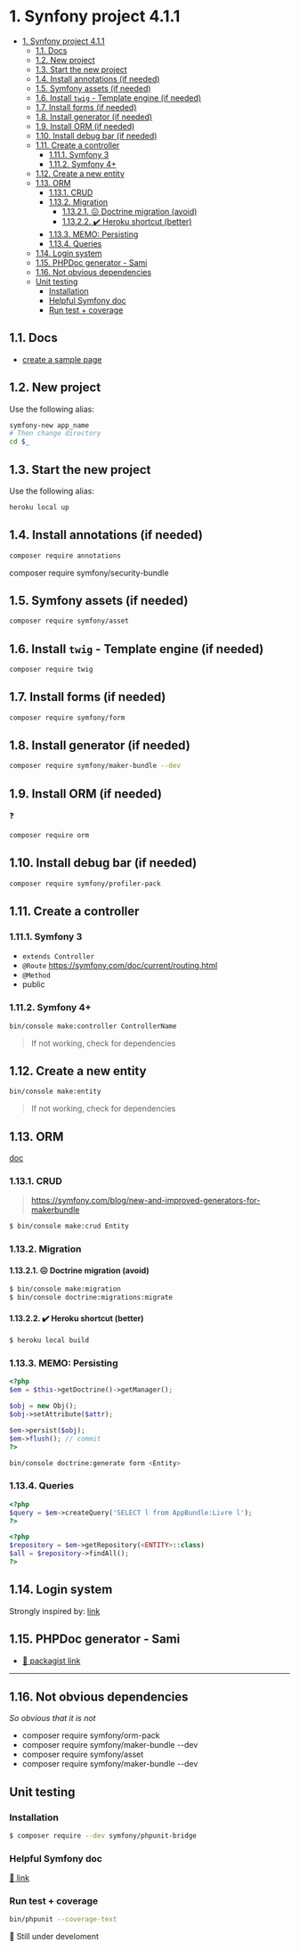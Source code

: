 
# 1. Synfony project 4.1.1
<!-- TOC -->

- [1. Synfony project 4.1.1](#1-synfony-project-411)
	- [1.1. Docs](#11-docs)
	- [1.2. New project](#12-new-project)
	- [1.3. Start the new project](#13-start-the-new-project)
	- [1.4. Install annotations (if needed)](#14-install-annotations-if-needed)
	- [1.5. Symfony assets  (if needed)](#15-symfony-assets--if-needed)
	- [1.6. Install ``twig`` - Template engine  (if needed)](#16-install-twig---template-engine--if-needed)
	- [1.7. Install forms  (if needed)](#17-install-forms--if-needed)
	- [1.8. Install generator  (if needed)](#18-install-generator--if-needed)
	- [1.9. Install ORM (if needed)](#19-install-orm-if-needed)
	- [1.10. Install debug bar (if needed)](#110-install-debug-bar-if-needed)
	- [1.11. Create a controller](#111-create-a-controller)
		- [1.11.1. Symfony 3](#1111-symfony-3)
		- [1.11.2. Symfony 4+](#1112-symfony-4)
	- [1.12. Create a new entity](#112-create-a-new-entity)
	- [1.13. ORM](#113-orm)
		- [1.13.1. CRUD](#1131-crud)
		- [1.13.2. Migration](#1132-migration)
			- [1.13.2.1. :confounded: Doctrine migration (avoid)](#11321-confounded-doctrine-migration-avoid)
			- [1.13.2.2. :heavy_check_mark: Heroku shortcut (better)](#11322-heavy_check_mark-heroku-shortcut-better)
		- [1.13.3. MEMO: Persisting](#1133-memo-persisting)
		- [1.13.4. Queries](#1134-queries)
	- [1.14. Login system](#114-login-system)
	- [1.15. PHPDoc generator - Sami](#115-phpdoc-generator---sami)
	- [1.16. Not obvious dependencies](#116-not-obvious-dependencies)
	- [Unit testing](#unit-testing)
		- [Installation](#installation)
		- [Helpful Symfony doc](#helpful-symfony-doc)
		- [Run test + coverage](#run-test--coverage)

<!-- /TOC -->

## 1.1. Docs
* [create a sample page](https://symfony.com/doc/current/page_creation.html)


## 1.2. New project
Use the following alias:
```bash
symfony-new app_name
# Then change directory
cd $_
```

## 1.3. Start the new project
Use the following alias:
```bash
heroku local up
```

## 1.4. Install annotations (if needed)
```bash
composer require annotations
```

composer require symfony/security-bundle

## 1.5. Symfony assets  (if needed)
```bash
composer require symfony/asset
```

## 1.6. Install ``twig`` - Template engine  (if needed)
```bash
composer require twig
```

## 1.7. Install forms  (if needed)
```bash
composer require symfony/form
```

## 1.8. Install generator  (if needed)
```bash
composer require symfony/maker-bundle --dev
```

## 1.9. Install ORM (if needed)
:question:
```bash
composer require orm
```

## 1.10. Install debug bar (if needed)
```bash
composer require symfony/profiler-pack
```

## 1.11. Create a controller
### 1.11.1. Symfony 3
* ``extends Controller``
* ``@Route`` https://symfony.com/doc/current/routing.html
* ``@Method``
* public

### 1.11.2. Symfony 4+
```bash
bin/console make:controller ControllerName
```

> If not working, check for dependencies

## 1.12. Create a new entity
```bash
bin/console make:entity
```

> If not working, check for dependencies


## 1.13. ORM
[doc](https://symfony.com/doc/current/doctrine.html)

### 1.13.1. CRUD
> https://symfony.com/blog/new-and-improved-generators-for-makerbundle

```bash
$ bin/console make:crud Entity
```

### 1.13.2. Migration
#### 1.13.2.1. :confounded: Doctrine migration (avoid)
```bash
$ bin/console make:migration
$ bin/console doctrine:migrations:migrate
```

#### 1.13.2.2. :heavy_check_mark: Heroku shortcut (better)
```bash
$ heroku local build
```

### 1.13.3. MEMO: Persisting
```php
<?php
$em = $this->getDoctrine()->getManager();

$obj = new Obj();
$obj->setAttribute($attr);

$em->persist($obj);
$em->flush(); // commit
?>
```

```bash
bin/console doctrine:generate form <Entity>
```


### 1.13.4. Queries
```php
<?php
$query = $em->createQuery('SELECT l from AppBundle:Livre l');
?>
```

```php
<?php
$repository = $em->getRepository(<ENTITY>::class)
$all = $repository->findAll();
?>
```

## 1.14. Login system

Strongly inspired by: [link](https://numa-bord.com/miniblog/symfony-4-les-base-dune-gestion-des-utilisateurs-inscription-connexion-droits-dacces/)


## 1.15. PHPDoc generator - Sami
* [:link: packagist link](https://packagist.org/packages/sami/sami)


------------------------------
## 1.16. Not obvious dependencies
*So obvious that it is not*

* composer require symfony/orm-pack
* composer require symfony/maker-bundle --dev
* composer require symfony/asset
* composer require symfony/maker-bundle --dev


## Unit testing
### Installation
```bash
$ composer require --dev symfony/phpunit-bridge
```
### Helpful Symfony doc
[:link: link](https://symfony.com/doc/current/testing.html)


### Run test + coverage
```bash
bin/phpunit --coverage-text 
```

:memo: Still under develoment
